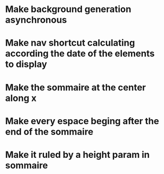 # Make background generation asynchronous

# Make nav shortcut calculating according the date of the elements to display	

# Make the sommaire at the center along x 

# Make every espace beging after the end of the sommaire
   # Make it ruled by a height param in sommaire